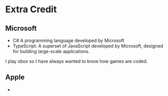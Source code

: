 # Extra Credit

## Microsoft
- C# A programming language developed by Microsoft
- TypeScript: A superset of JavaScript developed by Microsoft, designed for building large-scale applications.

I play xbox so I have always wanted to know how games are coded.


## Apple
-